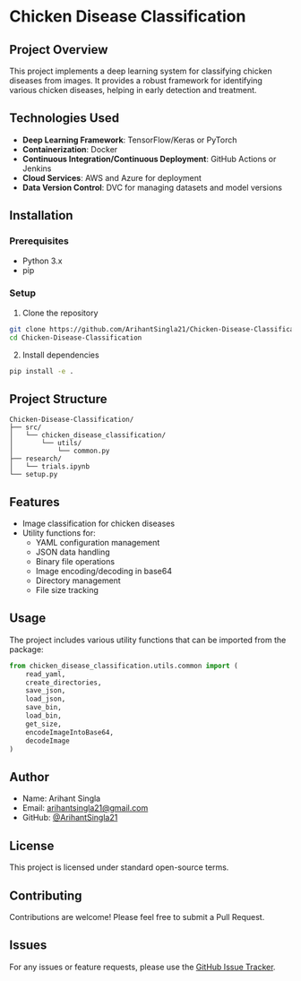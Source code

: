 # Chicken Disease Classification

## Project Overview
This project implements a deep learning system for classifying chicken diseases from images. It provides a robust framework for identifying various chicken diseases, helping in early detection and treatment.

## Technologies Used
- **Deep Learning Framework**: TensorFlow/Keras or PyTorch
- **Containerization**: Docker
- **Continuous Integration/Continuous Deployment**: GitHub Actions or Jenkins
- **Cloud Services**: AWS and Azure for deployment
- **Data Version Control**: DVC for managing datasets and model versions

## Installation

### Prerequisites
- Python 3.x
- pip

### Setup
1. Clone the repository
```bash
git clone https://github.com/ArihantSingla21/Chicken-Disease-Classification.git
cd Chicken-Disease-Classification
```

2. Install dependencies
```bash
pip install -e .
```

## Project Structure
```
Chicken-Disease-Classification/
├── src/
│   └── chicken_disease_classification/
│       └── utils/
│           └── common.py
├── research/
│   └── trials.ipynb
└── setup.py
```

## Features
- Image classification for chicken diseases
- Utility functions for:
  - YAML configuration management
  - JSON data handling
  - Binary file operations
  - Image encoding/decoding in base64
  - Directory management
  - File size tracking

## Usage
The project includes various utility functions that can be imported from the package:

```python
from chicken_disease_classification.utils.common import (
    read_yaml,
    create_directories,
    save_json,
    load_json,
    save_bin,
    load_bin,
    get_size,
    encodeImageIntoBase64,
    decodeImage
)
```

## Author
- Name: Arihant Singla
- Email: arihantsingla21@gmail.com
- GitHub: [@ArihantSingla21](https://github.com/ArihantSingla21)

## License
This project is licensed under standard open-source terms.

## Contributing
Contributions are welcome! Please feel free to submit a Pull Request.

## Issues
For any issues or feature requests, please use the [GitHub Issue Tracker](https://github.com/ArihantSingla21/Chicken-Disease-Classification/issues).
